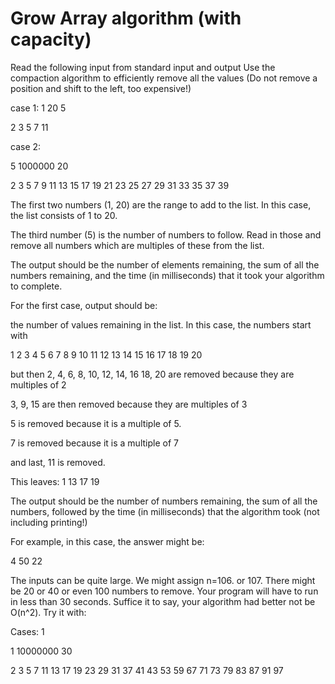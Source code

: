 # Grow Array algorithm (with capacity)

Read the following input from standard input and output
Use the compaction algorithm to efficiently remove all the values (Do not remove a position and shift to the left, too expensive!)

case 1:
1 20 5

2 3 5 7 11

 

case 2:

5 1000000 20

2 3 5 7 9 11 13 15 17 19 21 23 25 27 29 31 33 35 37 39

The first two numbers (1, 20) are the range to add to the list.  In this case, the list consists of 1 to 20.

The third number (5) is the number of numbers to follow. Read in those and remove all numbers which are multiples of these from the list.

The output should be the number of elements remaining, the sum of all the numbers remaining, and the time (in milliseconds) that it took your algorithm to complete.

For the first case, output should be:

the number of values remaining in the list.  In this case, the numbers start with

1 2 3 4 5 6 7 8 9 10 11 12 13 14 15 16 17 18 19 20

but then 2, 4, 6, 8, 10, 12, 14, 16 18, 20 are removed because they are multiples of 2

3, 9, 15 are then removed because they are multiples of 3

5 is removed because it is a multiple of 5.

7 is removed because it is a multiple of 7

and last, 11 is removed.

This leaves: 1 13 17 19

The output should be the number of numbers remaining, the sum of all the numbers, followed by the time (in milliseconds) that the algorithm took (not including printing!)

For example, in this case, the answer might be:

4      50      22

The inputs can be quite large.  We might assign n=106. or 107.  There might be 20 or 40 or even 100 numbers to remove.  Your program will have to run in less than 30 seconds. Suffice it to say, your algorithm had better not be O(n^2).  Try it with:

Cases: 1

1 10000000 30

2 3 5 7 11 13 17 19 23 29 31 37 41 43 53 59 67 71 73 79 83 87 91 97
